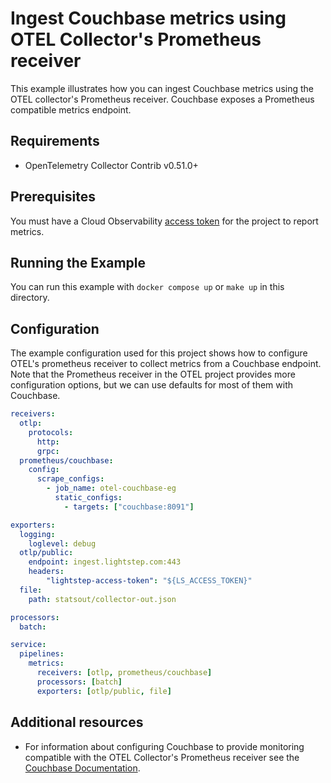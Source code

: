 # Ingest Couchbase metrics using OTEL Collector's Prometheus receiver

This example illustrates how you can ingest Couchbase metrics using the OTEL collector's Prometheus receiver. Couchbase exposes a Prometheus compatible metrics endpoint.

## Requirements

* OpenTelemetry Collector Contrib v0.51.0+

## Prerequisites

You must have a Cloud Observability [access token](/docs/create-and-manage-access-tokens) for the project to report metrics.

## Running the Example

You can run this example with `docker compose up` or `make up` in this directory.

## Configuration

The example configuration used for this project shows how to configure OTEL's prometheus receiver to collect metrics from a Couchbase endpoint. Note that the Prometheus receiver in the OTEL project provides more configuration options, but we can use defaults for most of them with Couchbase.

``` yaml
receivers:
  otlp:
    protocols:
      http:
      grpc:
  prometheus/couchbase:
    config:
      scrape_configs:
        - job_name: otel-couchbase-eg
          static_configs:
            - targets: ["couchbase:8091"]

exporters:
  logging:
    loglevel: debug
  otlp/public:
    endpoint: ingest.lightstep.com:443
    headers:
        "lightstep-access-token": "${LS_ACCESS_TOKEN}"
  file:
    path: statsout/collector-out.json

processors:
  batch:

service:
  pipelines:
    metrics:
      receivers: [otlp, prometheus/couchbase]
      processors: [batch]
      exporters: [otlp/public, file]
```


## Additional resources

* For information about configuring Couchbase to provide monitoring compatible with the OTEL Collector's Prometheus receiver see the [Couchbase Documentation](https://docs.couchbase.com/operator/current/howto-prometheus.html).
